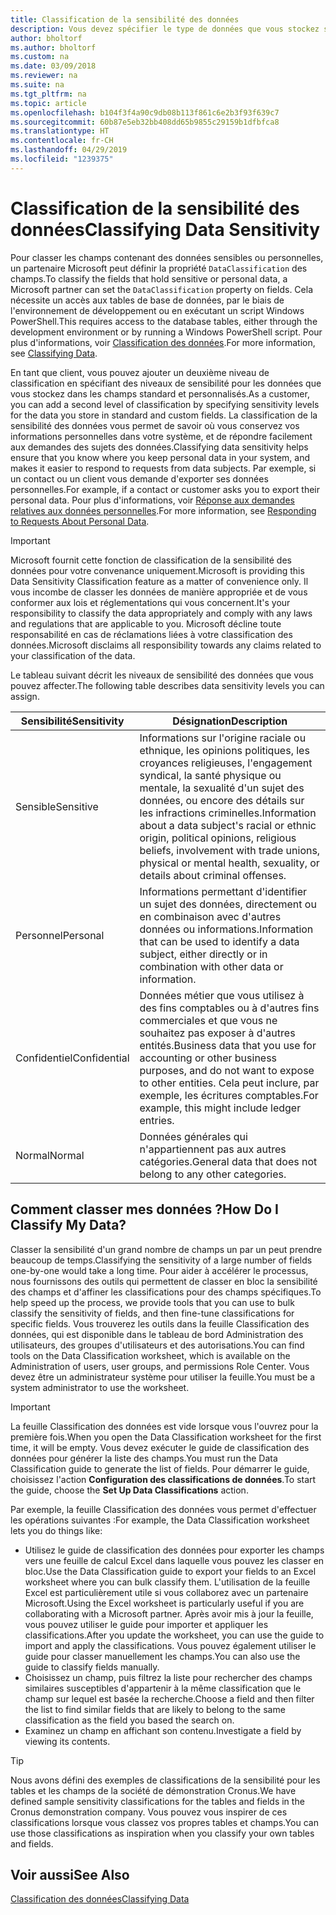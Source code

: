 ```yaml
---
title: Classification de la sensibilité des données
description: Vous devez spécifier le type de données que vous stockez sur les personnes afin de pouvoir répondre aux demandes des sujets des données.
author: bholtorf
ms.author: bholtorf
ms.custom: na
ms.date: 03/09/2018
ms.reviewer: na
ms.suite: na
ms.tgt_pltfrm: na
ms.topic: article
ms.openlocfilehash: b104f3f4a90c9db08b113f861c6e2b3f93f639c7
ms.sourcegitcommit: 60b87e5eb32bb408dd65b9855c29159b1dfbfca8
ms.translationtype: HT
ms.contentlocale: fr-CH
ms.lasthandoff: 04/29/2019
ms.locfileid: "1239375"
---
```

# <a name="classifying-data-sensitivity"></a><span data-ttu-id="abb14-103">Classification de la sensibilité des données</span><span class="sxs-lookup"><span data-stu-id="abb14-103">Classifying Data Sensitivity</span></span>
<span data-ttu-id="abb14-104">Pour classer les champs contenant des données sensibles ou personnelles, un partenaire Microsoft peut définir la propriété ```DataClassification``` des champs.</span><span class="sxs-lookup"><span data-stu-id="abb14-104">To classify the fields that hold sensitive or personal data, a Microsoft partner can set the ```DataClassification``` property on fields.</span></span> <span data-ttu-id="abb14-105">Cela nécessite un accès aux tables de base de données, par le biais de l'environnement de développement ou en exécutant un script Windows PowerShell.</span><span class="sxs-lookup"><span data-stu-id="abb14-105">This requires access to the database tables, either through the development environment or by running a Windows PowerShell script.</span></span> <span data-ttu-id="abb14-106">Pour plus d'informations, voir [Classification des données](https://docs.microsoft.com/en-us/dynamics-nav/classifying-data).</span><span class="sxs-lookup"><span data-stu-id="abb14-106">For more information, see [Classifying Data](https://docs.microsoft.com/en-us/dynamics-nav/classifying-data).</span></span>  

<span data-ttu-id="abb14-107">En tant que client, vous pouvez ajouter un deuxième niveau de classification en spécifiant des niveaux de sensibilité pour les données que vous stockez dans les champs standard et personnalisés.</span><span class="sxs-lookup"><span data-stu-id="abb14-107">As a customer, you can add a second level of classification by specifying sensitivity levels for the data you store in standard and custom fields.</span></span> <span data-ttu-id="abb14-108">La classification de la sensibilité des données vous permet de savoir où vous conservez vos informations personnelles dans votre système, et de répondre facilement aux demandes des sujets des données.</span><span class="sxs-lookup"><span data-stu-id="abb14-108">Classifying data sensitivity helps ensure that you know where you keep personal data in your system, and makes it easier to respond to requests from data subjects.</span></span> <span data-ttu-id="abb14-109">Par exemple, si un contact ou un client vous demande d'exporter ses données personnelles.</span><span class="sxs-lookup"><span data-stu-id="abb14-109">For example, if a contact or customer asks you to export their personal data.</span></span> <span data-ttu-id="abb14-110">Pour plus d'informations, voir [Réponse aux demandes relatives aux données personnelles](admin-responding-to-requests-about-personal-data.md).</span><span class="sxs-lookup"><span data-stu-id="abb14-110">For more information, see [Responding to Requests About Personal Data](admin-responding-to-requests-about-personal-data.md).</span></span>

> [!Important]
> <span data-ttu-id="abb14-111">Microsoft fournit cette fonction de classification de la sensibilité des données pour votre convenance uniquement.</span><span class="sxs-lookup"><span data-stu-id="abb14-111">Microsoft is providing this Data Sensitivity Classification feature as a matter of convenience only.</span></span> <span data-ttu-id="abb14-112">Il vous incombe de classer les données de manière appropriée et de vous conformer aux lois et réglementations qui vous concernent.</span><span class="sxs-lookup"><span data-stu-id="abb14-112">It's your responsibility to classify the data appropriately and comply with any laws and regulations that are applicable to you.</span></span> <span data-ttu-id="abb14-113">Microsoft décline toute responsabilité en cas de réclamations liées à votre classification des données.</span><span class="sxs-lookup"><span data-stu-id="abb14-113">Microsoft disclaims all responsibility towards any claims related to your classification of the data.</span></span>  

<span data-ttu-id="abb14-114">Le tableau suivant décrit les niveaux de sensibilité des données que vous pouvez affecter.</span><span class="sxs-lookup"><span data-stu-id="abb14-114">The following table describes data sensitivity levels you can assign.</span></span>

|<span data-ttu-id="abb14-115">Sensibilité</span><span class="sxs-lookup"><span data-stu-id="abb14-115">Sensitivity</span></span>|<span data-ttu-id="abb14-116">Désignation</span><span class="sxs-lookup"><span data-stu-id="abb14-116">Description</span></span>|
|----|----|
|<span data-ttu-id="abb14-117">Sensible</span><span class="sxs-lookup"><span data-stu-id="abb14-117">Sensitive</span></span> | <span data-ttu-id="abb14-118">Informations sur l'origine raciale ou ethnique, les opinions politiques, les croyances religieuses, l'engagement syndical, la santé physique ou mentale, la sexualité d'un sujet des données, ou encore des détails sur les infractions criminelles.</span><span class="sxs-lookup"><span data-stu-id="abb14-118">Information about a data subject's racial or ethnic origin, political opinions, religious beliefs, involvement with trade unions, physical or mental health, sexuality, or details about criminal offenses.</span></span> |
|<span data-ttu-id="abb14-119">Personnel</span><span class="sxs-lookup"><span data-stu-id="abb14-119">Personal</span></span> | <span data-ttu-id="abb14-120">Informations permettant d'identifier un sujet des données, directement ou en combinaison avec d'autres données ou informations.</span><span class="sxs-lookup"><span data-stu-id="abb14-120">Information that can be used to identify a data subject, either directly or in combination with other data or information.</span></span>|
|<span data-ttu-id="abb14-121">Confidentiel</span><span class="sxs-lookup"><span data-stu-id="abb14-121">Confidential</span></span> | <span data-ttu-id="abb14-122">Données métier que vous utilisez à des fins comptables ou à d'autres fins commerciales et que vous ne souhaitez pas exposer à d'autres entités.</span><span class="sxs-lookup"><span data-stu-id="abb14-122">Business data that you use for accounting or other business purposes, and do not want to expose to other entities.</span></span> <span data-ttu-id="abb14-123">Cela peut inclure, par exemple, les écritures comptables.</span><span class="sxs-lookup"><span data-stu-id="abb14-123">For example, this might include ledger entries.</span></span>|
|<span data-ttu-id="abb14-124">Normal</span><span class="sxs-lookup"><span data-stu-id="abb14-124">Normal</span></span> | <span data-ttu-id="abb14-125">Données générales qui n'appartiennent pas aux autres catégories.</span><span class="sxs-lookup"><span data-stu-id="abb14-125">General data that does not belong to any other categories.</span></span>|

## <a name="how-do-i-classify-my-data"></a><span data-ttu-id="abb14-126">Comment classer mes données ?</span><span class="sxs-lookup"><span data-stu-id="abb14-126">How Do I Classify My Data?</span></span>
<span data-ttu-id="abb14-127">Classer la sensibilité d'un grand nombre de champs un par un peut prendre beaucoup de temps.</span><span class="sxs-lookup"><span data-stu-id="abb14-127">Classifying the sensitivity of a large number of fields one-by-one would take a long time.</span></span> <span data-ttu-id="abb14-128">Pour aider à accélérer le processus, nous fournissons des outils qui permettent de classer en bloc la sensibilité des champs et d'affiner les classifications pour des champs spécifiques.</span><span class="sxs-lookup"><span data-stu-id="abb14-128">To help speed up the process, we provide tools that you can use to bulk classify the sensitivity of fields, and then fine-tune classifications for specific fields.</span></span> <span data-ttu-id="abb14-129">Vous trouverez les outils dans la feuille Classification des données, qui est disponible dans le tableau de bord Administration des utilisateurs, des groupes d'utilisateurs et des autorisations.</span><span class="sxs-lookup"><span data-stu-id="abb14-129">You can find tools on the Data Classification worksheet, which is available on the Administration of users, user groups, and permissions Role Center.</span></span> <span data-ttu-id="abb14-130">Vous devez être un administrateur système pour utiliser la feuille.</span><span class="sxs-lookup"><span data-stu-id="abb14-130">You must be a system administrator to use the worksheet.</span></span>

> [!Important]
> <span data-ttu-id="abb14-131">La feuille Classification des données est vide lorsque vous l'ouvrez pour la première fois.</span><span class="sxs-lookup"><span data-stu-id="abb14-131">When you open the Data Classification worksheet for the first time, it will be empty.</span></span> <span data-ttu-id="abb14-132">Vous devez exécuter le guide de classification des données pour générer la liste des champs.</span><span class="sxs-lookup"><span data-stu-id="abb14-132">You must run the Data Classification guide to generate the list of fields.</span></span> <span data-ttu-id="abb14-133">Pour démarrer le guide, choisissez l'action **Configuration des classifications de données**.</span><span class="sxs-lookup"><span data-stu-id="abb14-133">To start the guide, choose the **Set Up Data Classifications** action.</span></span>

<span data-ttu-id="abb14-134">Par exemple, la feuille Classification des données vous permet d'effectuer les opérations suivantes :</span><span class="sxs-lookup"><span data-stu-id="abb14-134">For example, the Data Classification worksheet lets you do things like:</span></span>  

* <span data-ttu-id="abb14-135">Utilisez le guide de classification des données pour exporter les champs vers une feuille de calcul Excel dans laquelle vous pouvez les classer en bloc.</span><span class="sxs-lookup"><span data-stu-id="abb14-135">Use the Data Classification guide to export your fields to an Excel worksheet where you can bulk classify them.</span></span> <span data-ttu-id="abb14-136">L'utilisation de la feuille Excel est particulièrement utile si vous collaborez avec un partenaire Microsoft.</span><span class="sxs-lookup"><span data-stu-id="abb14-136">Using the Excel worksheet is particularly useful if you are collaborating with a Microsoft partner.</span></span> <span data-ttu-id="abb14-137">Après avoir mis à jour la feuille, vous pouvez utiliser le guide pour importer et appliquer les classifications.</span><span class="sxs-lookup"><span data-stu-id="abb14-137">After you update the worksheet, you can use the guide to import and apply the classifications.</span></span> <span data-ttu-id="abb14-138">Vous pouvez également utiliser le guide pour classer manuellement les champs.</span><span class="sxs-lookup"><span data-stu-id="abb14-138">You can also use the guide to classify fields manually.</span></span>  
* <span data-ttu-id="abb14-139">Choisissez un champ, puis filtrez la liste pour rechercher des champs similaires susceptibles d'appartenir à la même classification que le champ sur lequel est basée la recherche.</span><span class="sxs-lookup"><span data-stu-id="abb14-139">Choose a field and then filter the list to find similar fields that are likely to belong to the same classification as the field you based the search on.</span></span>  
* <span data-ttu-id="abb14-140">Examinez un champ en affichant son contenu.</span><span class="sxs-lookup"><span data-stu-id="abb14-140">Investigate a field by viewing its contents.</span></span>  

> [!Tip]
> <span data-ttu-id="abb14-141">Nous avons défini des exemples de classifications de la sensibilité pour les tables et les champs de la société de démonstration Cronus.</span><span class="sxs-lookup"><span data-stu-id="abb14-141">We have defined sample sensitivity classifications for the tables and fields in the Cronus demonstration company.</span></span> <span data-ttu-id="abb14-142">Vous pouvez vous inspirer de ces classifications lorsque vous classez vos propres tables et champs.</span><span class="sxs-lookup"><span data-stu-id="abb14-142">You can use those classifications as inspiration when you classify your own tables and fields.</span></span>

## <a name="see-also"></a><span data-ttu-id="abb14-143">Voir aussi</span><span class="sxs-lookup"><span data-stu-id="abb14-143">See Also</span></span>
[<span data-ttu-id="abb14-144">Classification des données</span><span class="sxs-lookup"><span data-stu-id="abb14-144">Classifying Data</span></span>](https://docs.microsoft.com/en-us/dynamics-nav/classifying-data)  
